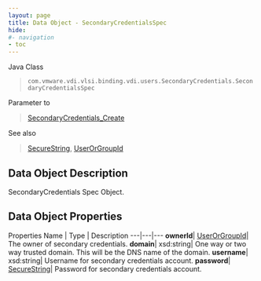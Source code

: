 ```yaml
---
layout: page
title: Data Object - SecondaryCredentialsSpec
hide:
#- navigation
- toc
---
```






Java Class
> `com.vmware.vdi.vlsi.binding.vdi.users.SecondaryCredentials.SecondaryCredentialsSpec`

Parameter to
> [SecondaryCredentials_Create](vdi.users.SecondaryCredentials.md#create)

See also
> [SecureString](vdi.util.SecureString.md), [UserOrGroupId](vdi.entity.UserOrGroupId.md)


## Data Object Description

SecondaryCredentials Spec Object.

## Data Object Properties
Properties
Name |  Type |  Description
---|---|---
**ownerId**| [UserOrGroupId](vdi.entity.UserOrGroupId.md)|  The owner of secondary credentials.
**domain**|  xsd:string|  One way or two way trusted domain. This will be the DNS name of the domain.
**username**|  xsd:string|  Username for secondary credentials account.
**password**| [SecureString](vdi.util.SecureString.md)|  Password for secondary credentials account.


 
